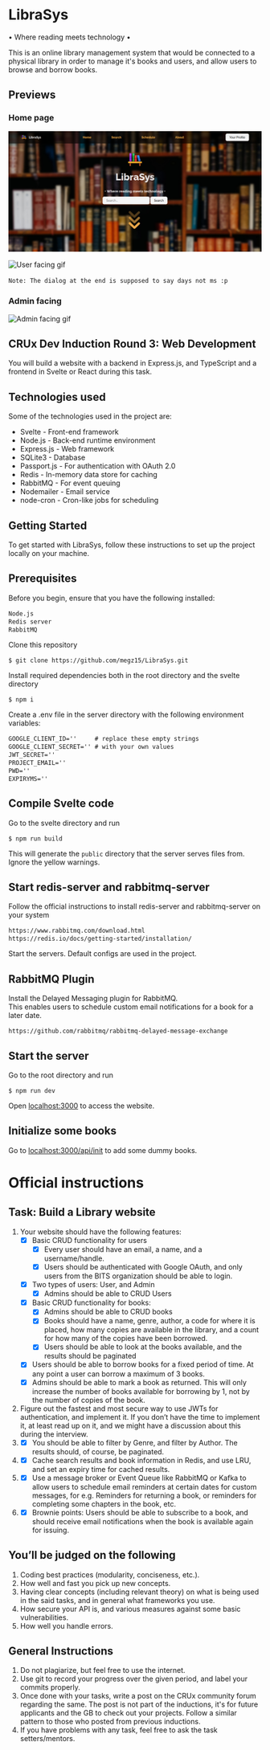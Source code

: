 # LibraSys

• Where reading meets technology •

This is an online library management system that would be connected to a physical library in order to manage it's books and users, and allow users to browse and borrow books.

## Previews

### Home page

![Home page](preview/home.png)

![User facing gif](preview/user.gif)

`Note: The dialog at the end is supposed to say days not ms :p`

### Admin facing

![Admin facing gif](preview/admin.gif)


## CRUx Dev Induction Round 3: Web Development

You will build a website with a backend in Express.js, and TypeScript and a frontend in Svelte or React during this task.

## Technologies used

Some of the technologies used in the project are:

* Svelte - Front-end framework
* Node.js - Back-end runtime environment
* Express.js - Web framework
* SQLite3 - Database
* Passport.js - For authentication with OAuth 2.0
* Redis - In-memory data store for caching
* RabbitMQ - For event queuing
* Nodemailer - Email service
* node-cron - Cron-like jobs for scheduling

## Getting Started

To get started with LibraSys, follow these instructions to set up the project locally on your machine.

## Prerequisites

Before you begin, ensure that you have the following installed:

    Node.js
    Redis server
    RabbitMQ

Clone this repository

    $ git clone https://github.com/megz15/LibraSys.git

Install required dependencies both in the root directory and the svelte directory

    $ npm i

Create a .env file in the server directory with the following environment variables:

    GOOGLE_CLIENT_ID=''     # replace these empty strings
    GOOGLE_CLIENT_SECRET='' # with your own values
    JWT_SECRET=''
    PROJECT_EMAIL=''
    PWD=''
    EXPIRYMS=''

## Compile Svelte code

Go to the svelte directory and run

    $ npm run build

This will generate the `public` directory that the server serves files from.<br>
Ignore the yellow warnings.

## Start redis-server and rabbitmq-server

Follow the official instructions to install redis-server and rabbitmq-server on your system

    https://www.rabbitmq.com/download.html
    https://redis.io/docs/getting-started/installation/

Start the servers. Default configs are used in the project.

## RabbitMQ Plugin

Install the Delayed Messaging plugin for RabbitMQ.<br>
This enables users to schedule custom email notifications for a book for a later date.

    https://github.com/rabbitmq/rabbitmq-delayed-message-exchange

## Start the server

Go to the root directory and run

    $ npm run dev

Open [localhost:3000](http://localhost:3000/) to access the website.

## Initialize some books

Go to [localhost:3000/api/init](http://localhost:3000/api/initBooks) to add some dummy books.

# Official instructions

## Task: Build a Library website

1. Your website should have the following features:
    - [x] Basic CRUD functionality for users
        - [x] Every user should have an email, a name, and a username/handle.
        - [x] Users should be authenticated with Google OAuth, and only users from the BITS organization should be able to login.
   - [x] Two types of users: User, and Admin
        - [x] Admins should be able to CRUD Users
    - [x] Basic CRUD functionality for books:
        - [x] Admins should be able to CRUD books
        - [x] Books should have a name, genre, author, a code for where it is placed, how many copies are available in the library, and a count for how many of the copies have been borrowed.
        - [x] Users should be able to look at the books available, and the results should be paginated
    - [x] Users should be able to borrow books for a fixed period of time. At any point a user can borrow a maximum of 3 books.
    - [x] Admins should be able to mark a book as returned. This will only increase the number of books available for borrowing by 1, not by the number of copies of the book.
2. Figure out the fastest and most secure way to use JWTs for authentication, and implement it. If you don’t have the time to implement it, at least read up on it, and we might have a discussion about this during the interview.
3. - [x] You should be able to filter by Genre, and filter by Author. The results should, of course, be paginated.
4. - [x] Cache search results and book information in Redis, and use LRU, and set an expiry time for cached results.
5. - [x] Use a message broker or Event Queue like RabbitMQ or Kafka to allow users to schedule email reminders at certain dates for custom messages, for e.g. Reminders for returning a book, or reminders for completing some chapters in the book, etc.
6. - [x] Brownie points: Users should be able to subscribe to a book, and should receive email notifications when the book is available again for issuing.

## You’ll be judged on the following

1. Coding best practices (modularity, conciseness, etc.).
2. How well and fast you pick up new concepts.
3. Having clear concepts (including relevant theory) on what is being used in the said tasks, and in general what frameworks you use.
4. How secure your API is, and various measures against some basic vulnerabilities.
5. How well you handle errors.

## General Instructions

1. Do not plagiarize, but feel free to use the internet.
2. Use git to record your progress over the given period, and label your commits properly.
3. Once done with your tasks, write a post on the CRUx community forum regarding the same. The post is not part of the inductions, it's for future applicants and the GB to check out your projects. Follow a similar pattern to those who posted from previous inductions.
4. If you have problems with any task, feel free to ask the task setters/mentors.
